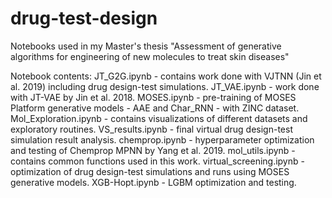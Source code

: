 # drug-test-design
Notebooks used in my Master's thesis "Assessment of generative algorithms for engineering of new molecules to treat skin diseases"

Notebook contents:
JT_G2G.ipynb - contains work done with VJTNN (Jin et al. 2019) including drug design-test simulations.
JT_VAE.ipynb - work done with JT-VAE by Jin et al. 2018.
MOSES.ipynb - pre-training of MOSES Platform generative models - AAE and Char_RNN - with ZINC dataset.
Mol_Exploration.ipynb - contains visualizations of different datasets and exploratory routines.
VS_results.ipynb - final virtual drug design-test simulation result analysis.
chemprop.ipynb - hyperparameter optimization and testing of Chemprop MPNN by Yang et al. 2019.
mol_utils.ipynb - contains common functions used in this work.
virtual_screening.ipynb - optimization of drug design-test simulations and runs using MOSES generative models.
XGB-Hopt.ipynb - LGBM optimization and testing.
